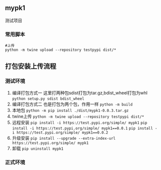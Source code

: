 ## mypk1

测试项目

### 常用脚本

``` shell
#上传
python -m twine upload --repository testpypi dist/*
```

## 打包安装上传流程

### 测试环境

1. 编译打包方式一 这里打两种包sdist打包为tar.gz,bdist_wheel打包为whl
   `python setup.py sdist bdist_wheel`
2. 编译打包方式二 也是打包为两个包，作用一样
   `python -m build`
3. 本地包
   `python -m pip install ./dist/mypk1-0.0.3.tar.gz`
4. twine上传
   `python -m twine upload --repository testpypi dist/*`
5. 远程安装
   `pip install -i https://test.pypi.org/simple/ mypk1`
   `pip install -i https://test.pypi.org/simple/ mypk1==0.0.1`
   `pip install -i https://test.pypi.org/simple/ mypk1==0.0.2`
6. 升级安装
   `pip install --upgrade --extra-index-url https://test.pypi.org/simple/ mypk1`
7. 卸载
   `pip uninstall mypk1`

### 正式环境





